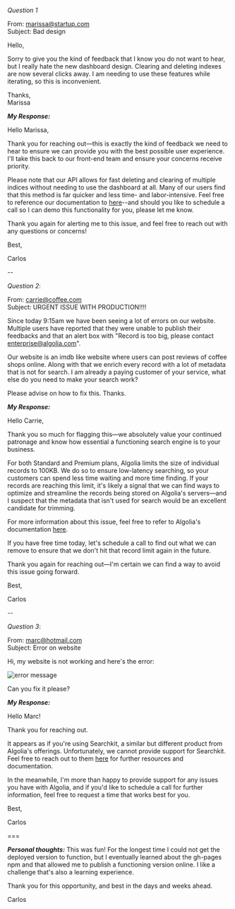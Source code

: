 *Question 1*  

 
From: marissa@startup.com  
Subject:  Bad design  

Hello,  
  
Sorry to give you the kind of feedback that I know you do not want to hear, but I really hate the new dashboard design. Clearing and deleting indexes are now several clicks away. I am needing to use these features while iterating, so this is inconvenient.  
   
Thanks,  
Marissa  

***My Response:***

Hello Marissa,

Thank you for reaching out—this is exactly the kind of feedback we need to hear to ensure we can provide you with the best possible user experience. I'll take this back to our front-end team and ensure your concerns receive priority.

Please note that our API allows for fast deleting and clearing of multiple indices without needing to use the dashboard at all. Many of our users find that this method is far quicker and less time- and labor-intensive. Feel free to reference our documentation to [here](https://www.algolia.com/doc/guides/sending-and-managing-data/manage-your-indices/how-to/delete-multiple-indices/?client=javascript)--and should you like to schedule a call so I can demo this functionality for you, please let me know.

Thank you again for alerting me to this issue, and feel free to reach out with any questions or concerns!

Best,

Carlos
  
--

*Question 2*:   
  
From: carrie@coffee.com  
Subject: URGENT ISSUE WITH PRODUCTION!!!!  
  
Since today 9:15am we have been seeing a lot of errors on our website. Multiple users have reported that they were unable to publish their feedbacks and that an alert box with "Record is too big, please contact enterprise@algolia.com".  
  
Our website is an imdb like website where users can post reviews of coffee shops online. Along with that we enrich every record with a lot of metadata that is not for search. I am already a paying customer of your service, what else do you need to make your search work?  
  
Please advise on how to fix this. Thanks.   

***My Response:***

Hello Carrie,

Thank you so much for flagging this—we absolutely value your continued patronage and know how essential a functioning search engine is to your business.

For both Standard and Premium plans, Algolia limits the size of individual records to 100KB. We do so to ensure low-latency searching, so your customers can spend less time waiting and more time finding. If your records are reaching this limit, it's likely a signal that we can find ways to optimize and streamline the records being stored on Algolia's servers—and I suspect that the metadata that isn't used for search would be an excellent candidate for trimming.

For more information about this issue, feel free to refer to Algolia's documentation [here](https://www.algolia.com/doc/faq/basics/is-there-a-size-limit-for-my-index-records/).

If you have free time today, let's schedule a call to find out what we can remove to ensure that we don't hit that record limit again in the future.

Thank you again for reaching out—I'm certain we can find a way to avoid this issue going forward.

Best,

Carlos
  
--

*Question 3*:   


From: marc@hotmail.com  
Subject: Error on website  
  
Hi, my website is not working and here's the error:  
  
![error message](./error.png)  
  
Can you fix it please?  

***My Response:***

Hello Marc!

Thank you for reaching out.

It appears as if you're using Searchkit, a similar but different product from Algolia's offerings. Unfortunately, we cannot provide support for Searchkit. Feel free to reach out to them [here](https://searchkit.co/docs) for further resources and documentation.

In the meanwhile, I'm more than happy to provide support for any issues you have with Algolia, and if you'd like to schedule a call for further information, feel free to request a time that works best for you.

Best,

Carlos

===

***Personal thoughts:***
This was fun! For the longest time I could not get the deployed version to function, but I eventually learned about the gh-pages npm and that allowed me to publish a functioning version online. I like a challenge that's also a learning experience.

Thank you for this opportunity, and best in the days and weeks ahead.

Carlos
